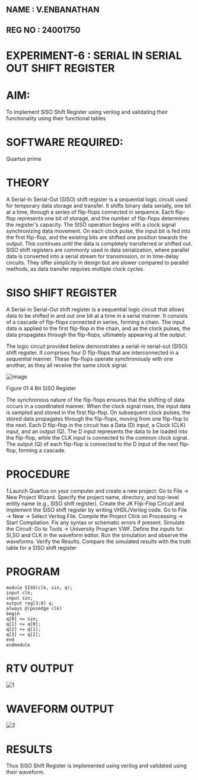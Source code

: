 ## NAME : V.ENBANATHAN
## REG NO : 24001750
# EXPERIMENT-6 : SERIAL IN SERIAL OUT SHIFT REGISTER
# AIM:

To implement  SISO Shift Register using verilog and validating their functionality using their functional tables

# SOFTWARE REQUIRED:

Quartus prime

# THEORY
A Serial-In Serial-Out (SISO) shift register is a sequential logic circuit used for temporary data
storage and transfer. It shifts binary data serially, one bit at a time, through a series of flip-flops
connected in sequence. Each flip-flop represents one bit of storage, and the number of flip-flops
determines the register's capacity.
The SISO operation begins with a clock signal synchronizing data movement. On each clock pulse,
the input bit is fed into the first flip-flop, and the existing bits are shifted one position towards the
output. This continues until the data is completely transferred or shifted out.
SISO shift registers are commonly used in data serialization, where parallel data is converted into a
serial stream for transmission, or in time-delay circuits. They offer simplicity in design but are slower
compared to parallel methods, as data transfer requires multiple clock cycles.


# SISO SHIFT REGISTER

A Serial-In Serial-Out shift register is a sequential logic circuit that allows data to be shifted in and out one bit at a time in a serial manner. It consists of a cascade of flip-flops connected in series, forming a chain. The input data is applied to the first flip-flop in the chain, and as the clock pulses, the data propagates through the flip-flops, ultimately appearing at the output.

The logic circuit provided below demonstrates a serial-in serial-out (SISO) shift register. It comprises four D flip-flops that are interconnected in a sequential manner. These flip-flops operate synchronously with one another, as they all receive the same clock signal.

![image](https://github.com/naavaneetha/SERIAL-IN-SERIAL-OUT-SHIFTREGISTER/assets/154305477/e81c4072-37f9-46c6-8145-566764b74c3a)

Figure 01 4 Bit SISO Register

The synchronous nature of the flip-flops ensures that the shifting of data occurs in a coordinated manner. When the clock signal rises, the input data is sampled and stored in the first flip-flop. On subsequent clock pulses, the stored data propagates through the flip-flops, moving from one flip-flop to the next.
Each D flip-flop in the circuit has a Data (D) input, a Clock (CLK) input, and an output (Q). The D input represents the data to be loaded into the flip-flop, while the CLK input is connected to the common clock signal. The output (Q) of each flip-flop is connected to the D input of the next flip-flop, forming a cascade.

# PROCEDURE
1.Launch Quartus on your computer and create a new project: Go to File → New Project Wizard.
Specify the project name, directory, and top-level entity name (e.g., SISO shift register).
Create the JK Flip-Flop Circuit and implement the SISO shift register by writing VHDL/Verilog code.
Go to File → New → Select Verilog File.
Compile the Project Click on Processing → Start Compilation.
Fix any syntax or schematic errors if present.
Simulate the Circuit: Go to Tools → University Program VWF.
Define the inputs for SI,SO and CLK in the waveform editor.
Run the simulation and observe the waveforms.
Verify the Results. Compare the simulated results with the truth table for a SISO shift register


# PROGRAM
```
module SISO(clk, sin, q);
input clk;
input sin;
output reg[3:0] q;
always @(posedge clk)
begin
q[0] <= sin;
q[1] <= q[0];
q[2] <= q[1];
q[3] <= q[2];
end
endmodule
```

# RTV OUTPUT
![1](https://github.com/user-attachments/assets/d915b152-ecf3-48ba-bbf2-2d8c2669df6a)


# WAVEFORM OUTPUT
![2](https://github.com/user-attachments/assets/9ffbcc20-b942-4a18-8bcf-5c0d98ee8bd2)



# RESULTS
Thus SISO Shift Register is implemented using verilog and validated using their waveform.
